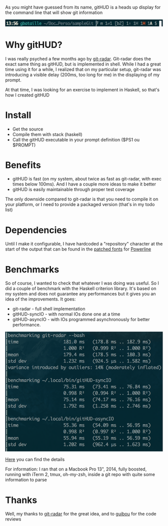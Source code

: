 As you might have guessed from its name, gitHUD is a heads up display for the
command line that will show git information

![Example]

# Why gitHUD?

I was really psyched a few months ago by
[git-radar](https://github.com/michaeldfallen/git-radar). Git-radar does the exact
same thing as gitHUD, but is implemented in shell. While I had a great time
using it for a while, I realized that on my particular setup, git-radar was
introducing a visible delay (200ms, too long for me) in the displaying of my
prompt.

At that time, I was looking for an exercise to implement in Haskell, so that's
how I created gitHUD

# Install

* Get the source
* Compile them with stack (haskell)
* Call the gitHUD executable in your prompt definition ($PS1 ou $PROMPT)

# Benefits

- gitHUD is fast (on my system, about twice as fast as git-radar, with exec
  times below 100ms). And I have a couple more ideas to make it better
- gitHUD is easily maintainable through proper test coverage

The only downside compared to git-radar is that you need to compile it on your
platform, or I need to provide a packaged version (that's in my todo list)

# Dependencies

Until I make it configurable, I have hardcoded a "repository" character at the
start of the output that can be found in the [patched
fonts](https://github.com/powerline/fonts) for
[Powerline](https://github.com/powerline/powerline)

# Benchmarks

So of course, I wanted to check that whatever I was doing was useful. So I did
a couple of benchmark with the Haskell criterion library. It's based on my
system and does not guarantee any performances but it gives you an idea of the
improvements. It goes:
* git-radar - full shell implementation
* gitHUD-syncIO - with normal IOs done one at a time
* gitHUD-asyncIO - with IOs programmed asynchronously for better performance.

![Bench]

[Here](./bench/bench.html) you can find the details

For information: I ran that on a Macbook Pro 13", 2014, fully boosted, running
with iTerm 2, tmux, oh-my-zsh, inside a git repo with quite some information
to parse

# Thanks

Well, my thanks to [git-radar](https://github.com/michaeldfallen/git-radar) for the great idea, and to
[guibou](https://github.com/guibou) for the code
reviews


[Example]: ./images/prompt.png
[Bench]: ./bench/bench.png
